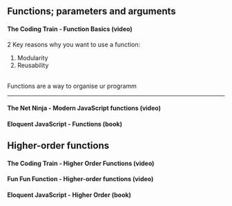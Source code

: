 ## Functions; parameters and arguments
#### The Coding Train - Function Basics (video)
2 Key reasons why you want to use a function: <br/>
1. Modularity <br/>
2. Reusability <br/>
<br/>
Functions are a way to organise ur programm
<hr>


#### The Net Ninja - Modern JavaScript functions (video)

#### Eloquent JavaScript - Functions (book)


## Higher-order functions
#### The Coding Train - Higher Order Functions (video)

#### Fun Fun Function - Higher-order functions (video)

#### Eloquent JavaScript - Higher Order (book)
